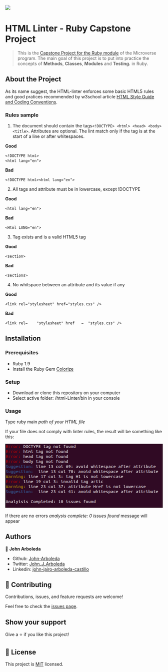 ![](https://img.shields.io/badge/Microverse-blueviolet)

# HTML Linter - Ruby Capstone Project

> This is the [Capstone Project for the Ruby module](https://www.notion.so/Build-your-own-linter-b17a3c22f7b940c98ca1980250720769) of the Microverse program. The main goal of this project is to put into practice the concepts of **Methods**, **Classes**, **Modules** and **Testing.** in Ruby. 

## About the Project

As its name suggest, the HTML-linter enforces some basic HTML5 rules and good pratices recommended by w3school article [HTML Style Guide and Coding Conventions](https://www.w3schools.com/html/html5_syntax.asp).

### Rules sample

1. The document should contain the tags`<!DOCTYPE> <html> <head> <body> <title>`. Attributes are optional. The lint match only if the tag is at the start of a line or after whitespaces. 

**Good**
```
<!DOCTYPE html>
<html lang="en">
```

**Bad**
```
<!DOCTYPE html><html lang="en">
```
2. All tags and attribute must be in lowercase, except !DOCTYPE

**Good**
```
<html lang="en">
```

**Bad**
```
<Html LANG="en">
```
3. Tag exists and is a valid HTML5 tag

**Good**
```
<section>
```

**Bad**
```
<sections>
```
4. No whitspace between an attribute and its value if any

**Good**
```
<link rel="stylesheet" href="styles.css" />
```

**Bad**
```
<link rel=    "stylesheet" href   =  "styles.css" />
```

## Installation

### Prerequisites

- Ruby 1.9
- Install the Ruby Gem [Colorize](https://github.com/fazibear/colorize#install)

### Setup

- Download or clone this repository on your computer
- Select active folder: /html-Linter/bin in your console

### Usage

Type ruby main *path of your HTML file*

If your file does not comply with linter rules, the result will be something like this:

![linter_results](./images/linter_results.png)

If there are no errors *analysis complete: 0 issues found* message will appear

## Authors

👤 **John Arboleda**

- Github: [John-Arboleda](https://github.com/John-Arboleda)
- Twitter: [John_J_Arboleda](https://twitter.com/John_J_Arboleda)
- Linkedin: [john-jairo-arboleda-castillo](https://www.linkedin.com/in/john-jairo-arboleda-castillo/)

## 🤝 Contributing

Contributions, issues, and feature requests are welcome!

Feel free to check the [issues page](issues/).

## Show your support

Give a ⭐️ if you like this project!

## 📝 License

This project is [MIT](lic.url) licensed.